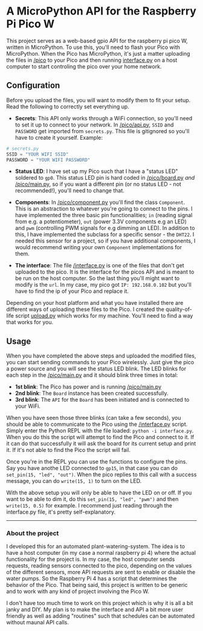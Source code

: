 # A MicroPython API for the Raspberry Pi Pico W 

This project serves as a web-based gpio API for the raspberry pi pico W, written in MicroPython. To use this, you'll need to flash your Pico with MicroPython. When the Pico has MicroPython, it's just a matter uploading the files in [/pico](pico) to your Pico and then running [interface.py](interface.py) on a host computer to start controling the pico over your home network.

## Configuration
Before you upload the files, you will want to modify them to fit your setup. Read the following to correctly set everything up.

- __Secrets__: This API only works through a WiFi connection, so you'll need to set it up to connect to your network. In [/pico/api.py](pico/api.py), `SSID` and `PASSWORD` get imported from `secrets.py`. This file is gitignored so you'll have to create it yourself. Example:
```python
# secrets.py
SSID = "YOUR WIFI SSID"
PASSWORD = "YOUR WIFI PASSWORD"
```

- __Status LED__: I have set up my Pico such that I have a "status LED" soldered to `gp0`. This status LED pin is hard coded in [/pico/board.py](pico/board.py) _and_ [/pico/main.py](/pico/main.py), so if you want a different pin (or no status LED - not recommended!), you'll need to change that.

- __Components__: In [/pico/component.py](pico/component.py) you'll find the class `Component`. This is an abstraction to whatever you're going to connect to the pins. I have implemented the three basic pin functionalities; `in` (reading signal from e.g. a potentiometer), `out` (power 3.3V components e.g an LED) and `pwm` (controlling PWM signals for e.g dimming an LED). In addition to this, I have implemented the subclass for a specific sensor - the `DHT22`. I needed this sensor for a project, so if you have additional components, I would recommend writing your own `Component` implementations for them.

- __The interface__: The file [/interface.py](interface.py) is one of the files that don't get uploaded to the pico. It is the interface for the picos API and is meant to be run on the host computer. So the last thing you'll might want to modify is the `url`. In my case, my pico got `IP: 192.168.0.102` but you'll have to find the ip of your Pico and replace it.

Depending on your host platform and what you have installed there are different ways of uploading these files to the Pico. I created the quality-of-life script [upload.py](upload.py) which works for my machine. You'll need to find a way that works for you.

## Usage
When you have completed the above steps and uploaded the modified files, you can start sending commands to your Pico wirelessly. Just give the pico a power source and you will see the status LED blink. The LED blinks for each step in the [/pico/main.py](/pico/main.py) and it should blink three times in total:

- __1st blink__: The Pico has power and is running [/pico/main.py](/pico/main.py)
- __2nd blink__: The `Board` instance has been created successfully. 
- __3rd blink__: The `API` for the `Board` has been initiated and is connected to your WiFi.

When you have seen those three blinks (can take a few seconds), you should be able to communicate to the Pico using the [/interface.py](interface.py) script. Simply enter the Python REPL with the file loaded: `python -i interface.py`. When you do this the script will attempt to find the Pico and connect to it. If it can do that successfully it will ask the board for its current setup and print it. If it's not able to find the Pico the script will fail.

Once you're in the REPL you can use the functions to configure the pins. Say you have anothe LED connected to `gp15`, in that case you can do `set_pin(15, "led", "out")`. When the pico replies to this call with a success message, you can do `write(15, 1)` to turn on the LED.

With the above setup you will only be able to have the LED on or off. If you want to be able to dim it, do this `set_pin(15, "led", "pwm")` and then `write(15, 0.5)` for example. I recommend just reading through the interface.py file, it's pretty self-explanatory.

---
### About the project

I developed this for an automated plant-watering-system. The idea is to have a host computer (in my case a normal raspberry pi 4) where the actual functionality for the project is. In my case, the host computer sends requests, reading sensors connected to the pico, depending on the values of the different sensors, more API requests are sent to enable or disable the water pumps. So the Raspberry Pi 4 has a script that determines the behavior of the Pico. That being said, this project is written to be generic and to work with any kind of project involving the Pico W.

I don't have too much time to work on this project which is why it is all a bit janky and DIY. My plan is to make the interface and API a bit more user friendly as well as adding "routines" such that schedules can be automated without maunal API calls.